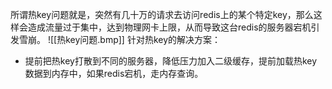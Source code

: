 所谓热key问题就是，突然有几十万的请求去访问redis上的某个特定key，那么这样会造成流量过于集中，达到物理网卡上限，从而导致这台redis的服务器宕机引发雪崩。
![[热key问题.bmp]]
针对热key的解决方案：
- 提前把热key打散到不同的服务器，降低压力加入二级缓存，提前加载热key数据到内存中，如果redis宕机，走内存查询。